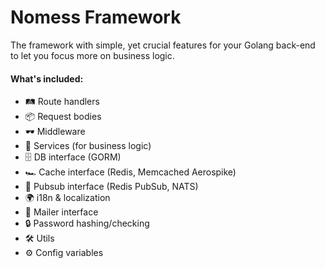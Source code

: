 # Nomess Framework

The framework with simple, yet crucial features for your Golang back-end to let you focus more on business logic.

#### What's included: 
- 🛤️ Route handlers
- 📦 Request bodies
- 🕶️ Middleware
- 🏢 Services (for business logic)
- 🗄️ DB interface (GORM)
- 🏎️ Cache interface (Redis, Memcached Aerospike)
- 📢 Pubsub interface (Redis PubSub, NATS)
- 🌍 i18n & localization
- 📧 Mailer interface
- 🔒 Password hashing/checking
- 🛠️ Utils
- ⚙️ Config variables